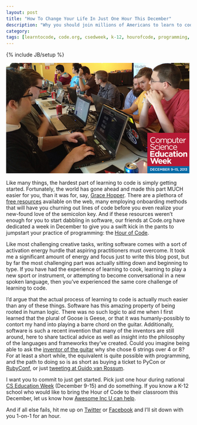 ```yaml
---
layout: post
title: "How To Change Your Life In Just One Hour This December"
description: "Why you should join millions of Americans to learn to code during Computer Science Education Week."
category: 
tags: [learntocode, code.org, csedweek, k-12, hourofcode, programming, computer science]
---
```

{% include JB/setup %}

<img src="images/hour-of-code-promo.jpg" alt="Kids learning to code with CSEdWeek logo">

Like many things, the hardest part of learning to code is simply getting started. Fortunately, the world has gone ahead and made this part MUCH easier for you, than it was for, say, [Grace Hopper](http://en.wikipedia.org/wiki/Grace_Hopper). There are a plethora of [free resources](http://www.codecademy.com/) available on the web, many employing onboarding methods that will have you churning out lines of code before you even realize your new-found love of the semicolon key. And if these resources weren’t enough for you to start dabbling in software, our friends at Code.org have dedicated a week in December to give you a swift kick in the pants to jumpstart your practice of programming: the [Hour of Code](http://code.org/hourofcode).

Like most challenging creative tasks, writing software comes with a sort of activation energy hurdle that aspiring practitioners must overcome. It took me a significant amount of energy and focus just to write this blog post, but by far the most challenging part was actually sitting down and beginning to type. If you have had the experience of learning to cook, learning to play a new sport or instrument, or attempting to become conversational in a new spoken language, then you’ve experienced the same core challenge of learning to code. 

I’d argue that the actual process of learning to code is actually much easier than any of these things. Software has this amazing property of being rooted in human logic. There was no such logic to aid me when I first learned that the plural of Goose is Geese, or that it was humanly-possibly to contort my hand into playing a barre chord on the guitar. Additionally, software is such a recent invention that many of the inventors are still around, here to share tactical advice as well as insight into the philosophy of the languages and frameworks they’ve created. Could you imagine being able to ask the [inventor of the guitar](http://en.wikipedia.org/wiki/Guitar#History) why she chose 6 strings over 4 or 8? For at least a short while, the equivalent is quite possible with programming, and the path to doing so is as short as buying a ticket to PyCon or [RubyConf](http://rubyconf.org/), or just [tweeting at Guido van Rossum](https://twitter.com/gvanrossum).

I want you to commit to just get started. Pick just one hour during national [CS Education Week](http://csedweek.org/) (December 9-15) and do something. If you know a K-12 school who would like to bring the Hour of Code to their classroom this December, let us know how [Awesome Inc U can help](http://awesomeincu.com/hourofcode.html).

And if all else fails, hit me up on [Twitter](https://twitter.com/aerosuch) or [Facebook](https://www.facebook.com/nicksuch) and I’ll sit down with you 1-on-1 for an hour.
